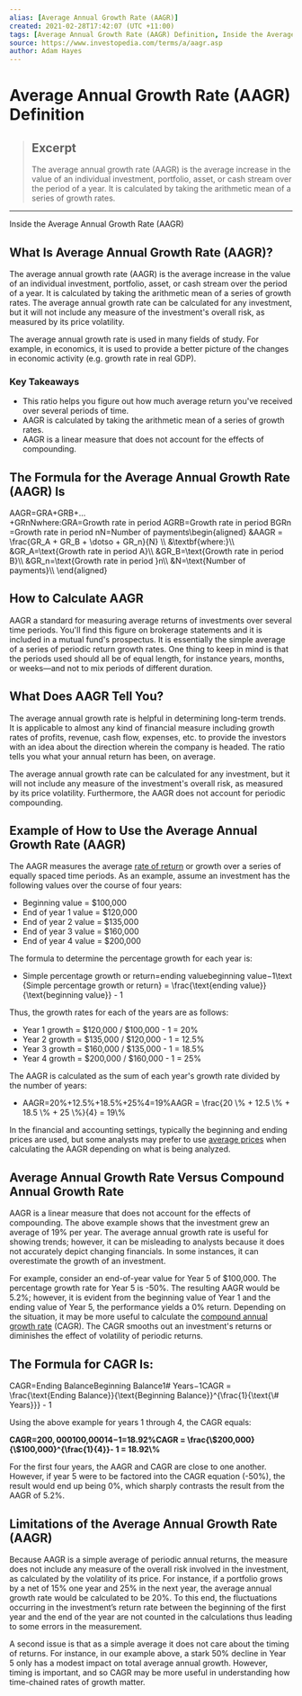 ```yaml
---
alias: [Average Annual Growth Rate (AAGR)]
created: 2021-02-28T17:42:07 (UTC +11:00)
tags: [Average Annual Growth Rate (AAGR) Definition, Inside the Average Annual Growth Rate (AAGR)]
source: https://www.investopedia.com/terms/a/aagr.asp
author: Adam Hayes
---
```


# Average Annual Growth Rate (AAGR) Definition

> ## Excerpt
> The average annual growth rate (AAGR) is the average increase in the value of an individual investment, portfolio, asset, or cash stream over the period of a year. It is calculated by taking the arithmetic mean of a series of growth rates.

---

Inside the Average Annual Growth Rate (AAGR)
## What Is Average Annual Growth Rate (AAGR)?

The average annual growth rate (AAGR) is the average increase in the value of an individual investment, portfolio, asset, or cash stream over the period of a year. It is calculated by taking the arithmetic mean of a series of growth rates. The average annual growth rate can be calculated for any investment, but it will not include any measure of the investment's overall risk, as measured by its price volatility.

The average annual growth rate is used in many fields of study. For example, in economics, it is used to provide a better picture of the changes in economic activity (e.g. growth rate in real GDP).

### Key Takeaways

-   This ratio helps you figure out how much average return you've received over several periods of time.
-   AAGR is calculated by taking the arithmetic mean of a series of growth rates.
-   AAGR is a linear measure that does not account for the effects of compounding.

## The Formula for the Average Annual Growth Rate (AAGR) Is

AAGR\=GRA+GRB+…+GRnNwhere:GRA\=Growth rate in period AGRB\=Growth rate in period BGRn\=Growth rate in period nN\=Number of payments\\begin{aligned} &AAGR = \\frac{GR\_A + GR\_B + \\dotso + GR\_n}{N} \\\\ &\\textbf{where:}\\\\ &GR\_A=\\text{Growth rate in period A}\\\\ &GR\_B=\\text{Growth rate in period B}\\\\ &GR\_n=\\text{Growth rate in period }n\\\\ &N=\\text{Number of payments}\\\\ \\end{aligned}

## How to Calculate AAGR

AAGR a standard for measuring average returns of investments over several time periods. You'll find this figure on brokerage statements and it is included in a mutual fund's prospectus. It is essentially the simple average of a series of periodic return growth rates. One thing to keep in mind is that the periods used should all be of equal length, for instance years, months, or weeks—and not to mix periods of different duration.

## What Does AAGR Tell You?

The average annual growth rate is helpful in determining long-term trends. It is applicable to almost any kind of financial measure including growth rates of profits, revenue, cash flow, expenses, etc. to provide the investors with an idea about the direction wherein the company is headed. The ratio tells you what your annual return has been, on average.

The average annual growth rate can be calculated for any investment, but it will not include any measure of the investment's overall risk, as measured by its price volatility. Furthermore, the AAGR does not account for periodic compounding.

## Example of How to Use the Average Annual Growth Rate (AAGR)

The AAGR measures the average [rate of return](https://www.investopedia.com/terms/r/rateofreturn.asp) or growth over a series of equally spaced time periods. As an example, assume an investment has the following values over the course of four years:

-   Beginning value = $100,000
-   End of year 1 value = $120,000
-   End of year 2 value = $135,000
-   End of year 3 value = $160,000
-   End of year 4 value = $200,000

The formula to determine the percentage growth for each year is:

-   Simple percentage growth or return\=ending valuebeginning value−1\\text{Simple percentage growth or return} = \\frac{\\text{ending value}}{\\text{beginning value}} - 1

Thus, the growth rates for each of the years are as follows:

-   Year 1 growth = $120,000 / $100,000 - 1 = 20%
-   Year 2 growth = $135,000 / $120,000 - 1 = 12.5%
-   Year 3 growth = $160,000 / $135,000 - 1 = 18.5%
-   Year 4 growth = $200,000 / $160,000 - 1 = 25%

The AAGR is calculated as the sum of each year's growth rate divided by the number of years:

-   AAGR\=20%+12.5%+18.5%+25%4\=19%AAGR = \\frac{20 \\% + 12.5 \\% + 18.5 \\% + 25 \\%}{4} = 19\\%

In the financial and accounting settings, typically the beginning and ending prices are used, but some analysts may prefer to use [average prices](https://www.investopedia.com/terms/a/averageprice.asp) when calculating the AAGR depending on what is being analyzed.

## Average Annual Growth Rate Versus Compound Annual Growth Rate

AAGR is a linear measure that does not account for the effects of compounding. The above example shows that the investment grew an average of 19% per year. The average annual growth rate is useful for showing trends; however, it can be misleading to analysts because it does not accurately depict changing financials. In some instances, it can overestimate the growth of an investment.

For example, consider an end-of-year value for Year 5 of $100,000. The percentage growth rate for Year 5 is -50%. The resulting AAGR would be 5.2%; however, it is evident from the beginning value of Year 1 and the ending value of Year 5, the performance yields a 0% return. Depending on the situation, it may be more useful to calculate the [compound annual growth rate](https://www.investopedia.com/terms/c/cagr.asp) (CAGR). The CAGR smooths out an investment's returns or diminishes the effect of volatility of periodic returns. 

## The Formula for CAGR Is:

CAGR\=Ending BalanceBeginning Balance1# Years−1CAGR = \\frac{\\text{Ending Balance}}{\\text{Beginning Balance}}^{\\frac{1}{\\text{\\# Years}}} - 1

Using the above example for years 1 through 4, the CAGR equals:

**CAGR\=$200,000$100,00014−1\=18.92%CAGR = \\frac{\\$200,000}{\\$100,000}^{\\frac{1}{4}}- 1 = 18.92\\%** 

For the first four years, the AAGR and CAGR are close to one another. However, if year 5 were to be factored into the CAGR equation (-50%), the result would end up being 0%, which sharply contrasts the result from the AAGR of 5.2%.

## Limitations of the Average Annual Growth Rate (AAGR)

Because AAGR is a simple average of periodic annual returns, the measure does not include any measure of the overall risk involved in the investment, as calculated by the volatility of its price. For instance, if a portfolio grows by a net of 15% one year and 25% in the next year, the average annual growth rate would be calculated to be 20%. To this end, the fluctuations occurring in the investment’s return rate between the beginning of the first year and the end of the year are not counted in the calculations thus leading to some errors in the measurement.

A second issue is that as a simple average it does not care about the timing of returns. For instance, in our example above, a stark 50% decline in Year 5 only has a modest impact on total average annual growth. However, timing is important, and so CAGR may be more useful in understanding how time-chained rates of growth matter.
